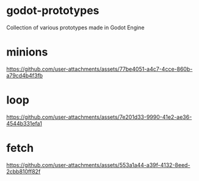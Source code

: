 # godot-prototypes
Collection of various prototypes made in Godot Engine

# minions

https://github.com/user-attachments/assets/77be4051-a4c7-4cce-860b-a79cd4b4f3fb

# loop

https://github.com/user-attachments/assets/7e201d33-9990-41e2-ae36-4544b331efa1

# fetch

https://github.com/user-attachments/assets/553a1a44-a39f-4132-8eed-2cbb810ff82f

